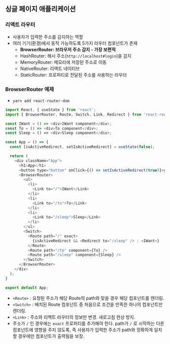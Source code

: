 싱글 페이지 애플리케이션
---

### 리액트 라우터

- 사용자가 입력한 주소를 감지하는 역할
- 여러 기기(환경)에서 동작 가능하도록 5가지 라우터 컴포넌트가 존재
  - **BrowserRouter: 브라우저 주소 감지 - 가장 보편적**
  - HashRouter: 해시 주소(`http://localhost#login`)을 감지
  - MemoryRouter: 메모리에 저장된 주소로 이동
  - NativeRouter: 리액트 네이티브
  - StaticRouter: 프로퍼티로 전달된 주소를 사용하는 라우터

### BrowserRouter 예제

- `yarn add react-router-dom`

```javascript
import React, { useState } from 'react';
import { BrowserRouter, Route, Switch, Link, Redirect } from 'react-router-dom';

const IWant = () => <div>IWant component</div>;
const To = () => <div>To component</div>;
const Sleep = () => <div>Sleep component</div>;

const App = () => {
  const [isActiveRedirect, setIsActiveRedirect] = useState(false);

  return (
    <div className="App">
      <h1>App</h1>
      <button type="button" onClick={() => setIsActiveRedirect(true)}>goOtherPage</button>
      <BrowserRouter>
        <ul>
          <li>
            <Link to="/">IWant</Link>
          </li>
          <li>
            <Link to="/to">To</Link>
          </li>
          <li>
            <Link to="/sleep">Sleep</Link>
          </li>
        </ul>
        <Switch>
          <Route path="/" exact>
            {isActiveRedirect && <Redirect to="/sleep" /> : <IWant>}
          </Route>
          <Route path="/to" component={To} />
          <Route path="/sleep" component={Sleep} />
        </Switch>
      </BrowserRouter>
    </div>
  );
}

export default App;
```

- `<Route>` : 요청된 주소가 해당 Route의 path와 맞을 경우 해당 컴포넌트를 렌더링.
- `<Switch>` : 배치된 Route 컴포넌트 중 처음으로 조건을 만족한 하나의 컴포넌트만 렌더링.
- `<Link>` : 주소와 리액트 라우터의 정보만 변경. 새로고침 현상 방지.
- 주소가 `/` 인 경우에는 `exact` 프로퍼티를 추가해야 한다. path가 `/` 로 시작하는 다른 컴포넌트에 영향을 주지 않도록, 즉 사용자가 입력한 주소가 path와 정확하게 일치할 경우에만 컴포넌트가 출력됨을 보장.